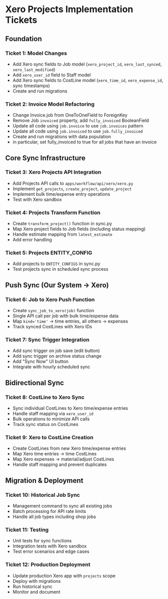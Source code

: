 # Xero Projects Implementation Tickets

## Foundation

### Ticket 1: Model Changes
- Add Xero sync fields to Job model (`xero_project_id`, `xero_last_synced`, `xero_last_modified`)
- Add `xero_user_id` field to Staff model
- Add Xero sync fields to CostLine model (`xero_time_id`, `xero_expense_id`, sync timestamps)
- Create and run migrations

### Ticket 2: Invoice Model Refactoring
- Change Invoice.job from OneToOneField to ForeignKey
- Remove Job `invoiced` property, add `fully_invoiced` BooleanField
- Update all code using `job.invoice` to use `job.invoices` pattern
- Update all code using `job.invoiced` to use `job.fully_invoiced`
- Create and run migrations with data population
- in particular, set fully_invoiced to true for all jobs that have an invoice

## Core Sync Infrastructure

### Ticket 3: Xero Projects API Integration
- Add Projects API calls to `apps/workflow/api/xero/xero.py`
- Implement `get_projects`, `create_project`, `update_project`
- Implement bulk time/expense entry operations
- Test with Xero sandbox

### Ticket 4: Projects Transform Function
- Create `transform_project()` function in sync.py
- Map Xero project fields to Job fields (including status mapping)
- Handle estimate mapping from `latest_estimate`
- Add error handling

### Ticket 5: Projects ENTITY_CONFIG
- Add projects to `ENTITY_CONFIGS` in sync.py
- Test projects sync in scheduled sync process

## Push Sync (Our System → Xero)

### Ticket 6: Job to Xero Push Function
- Create `sync_job_to_xero(job)` function
- Single API call per job with bulk time/expense data
- Map `kind='time'` → time entries, all others → expenses
- Track synced CostLines with Xero IDs

### Ticket 7: Sync Trigger Integration
- Add sync trigger on job save (edit button)
- Add sync trigger on archive status change
- Add "Sync Now" UI button
- Integrate with hourly scheduled sync

## Bidirectional Sync

### Ticket 8: CostLine to Xero Sync
- Sync individual CostLines to Xero time/expense entries
- Handle staff mapping via `xero_user_id`
- Bulk operations to minimize API calls
- Track sync status on CostLines

### Ticket 9: Xero to CostLine Creation
- Create CostLines from new Xero time/expense entries
- Map Xero time entries → time CostLines
- Map Xero expenses → material/adjust CostLines
- Handle staff mapping and prevent duplicates

## Migration & Deployment

### Ticket 10: Historical Job Sync
- Management command to sync all existing jobs
- Batch processing for API rate limits
- Handle all job types including shop jobs

### Ticket 11: Testing
- Unit tests for sync functions
- Integration tests with Xero sandbox
- Test error scenarios and edge cases

### Ticket 12: Production Deployment
- Update production Xero app with `projects` scope
- Deploy with migrations
- Run historical sync
- Monitor and document
